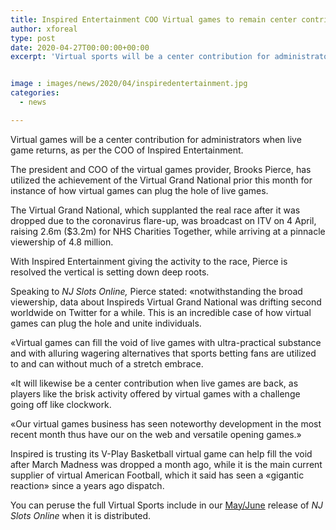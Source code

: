 ```yaml
---
title: Inspired Entertainment COO Virtual games to remain center contribution long term
author: xforeal 
type: post
date: 2020-04-27T00:00:00+00:00
excerpt: 'Virtual sports will be a center contribution for administrators when live game returns, as indicated by the COO of Inspired Entertainment '


image : images/news/2020/04/inspiredentertainment.jpg
categories:
  - news

---
```

Virtual games will be a center contribution for administrators when live game returns, as per the COO of Inspired Entertainment. 

The president and COO of the virtual games provider, Brooks Pierce, has utilized the achievement of the Virtual Grand National prior this month for instance of how virtual games can plug the hole of live games. 

The Virtual Grand National, which supplanted the real race after it was dropped due to the coronavirus flare-up, was broadcast on ITV on 4 April, raising 2.6m ($3.2m) for NHS Charities Together, while arriving at a pinnacle viewership of 4.8 million. 

With Inspired Entertainment giving the activity to the race, Pierce is resolved the vertical is setting down deep roots. 

Speaking to _NJ Slots Online,_ Pierce stated: &#171;notwithstanding the broad viewership, data about Inspireds Virtual Grand National was drifting second worldwide on Twitter for a while. This is an incredible case of how virtual games can plug the hole and unite individuals. 

&#171;Virtual games can fill the void of live games with ultra-practical substance and with alluring wagering alternatives that sports betting fans are utilized to and can without much of a stretch embrace. 

&#171;It will likewise be a center contribution when live games are back, as players like the brisk activity offered by virtual games with a challenge going off like clockwork. 

&#171;Our virtual games business has seen noteworthy development in the most recent month thus have our on the web and versatile opening games.&#187; 

Inspired is trusting its V-Play Basketball virtual game can help fill the void after March Madness was dropped a month ago, while it is the main current supplier of virtual American Football, which it said has seen a &#171;gigantic reaction&#187; since a years ago dispatch. 

You can peruse the full Virtual Sports include in our [May/June][1] release of _NJ Slots Online_ when it is distributed.

 [1]: #